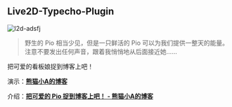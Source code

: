 ## Live2D-Typecho-Plugin

![l2d-adsfj](https://cdn.imalan.cn/img/post/live2d.png)

> 野生的 Pio 相当少见，但是一只鲜活的 Pio 可以为我们提供一整天的能量。注意不要发出任何声音，跟着我悄悄地从后面接近她……

把可爱的看板娘捉到博客上吧！

演示：**[熊猫小A的博客](https://blog.imalan.cn)**

介绍：**[把可爱的 Pio 捉到博客上吧！ - 熊猫小A的博客](https://blog.imalan.cn/archives/95/)**
